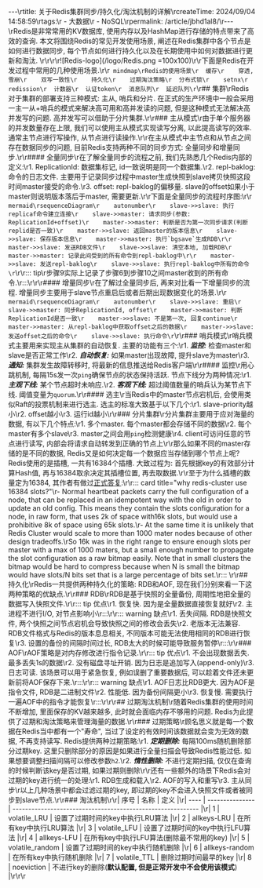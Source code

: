 ---\rtitle: 关于Redis集群同步/持久化/淘汰机制的详解\rcreateTime: 2024/09/04 14:58:59\rtags:\r  - 大数据\r  - NoSQL\rpermalink: /article/jbhd1al8/\r---\rRedis是非常常用的KV数据库, 使用内存以及HashMap进行存储的特点带来了高效的查询. 本文将围绕Redis的常见开发使用场景, 阐述在Redis集群中各个节点是如何进行数据同步, 每个节点如何进行持久化以及在长期使用中如何对数据进行更新和淘汰. \r\r<!-- more -->\r\r![Redis-logo](/logo/Redis.png =100x100)\r\r下面是Redis在开发过程中常用的几种使用场景.\r\r``` mindmap\rRedis的使用场景\r  缓存\r    穿透, 雪崩\r    双写一致性\r    持久化\r    过期淘汰策略\r  分布式锁\r    setnx\r    redission\r  计数器\r  认证token\r  消息队列\r  延迟队列\r```\r## 集群\rRedis对于集群的部署支持三种模式: 主从, 哨兵和分片. 在正式的生产环境中一般会采用一主一从+哨兵的模式来解决高可用和高并发读的问题, 但是这种模式无法解决高并发写的问题. 高并发写可以借助于分片集群.\r\r### 主从模式\r由于单个服务器的并发数量存在上限, 我们可以使用主从模式实现读写分离, 以此提高读写的效率. 通常主节点进行写操作, 从节点进行读操作.\r\r在主从模式中主节点和从节点之间存在数据同步的问题, 目前Redis支持两种不同的同步方式: 全量同步和增量同步.\r\r#### 全量同步\r在了解全量同步的流程之前, 我们先熟悉几个Redis内部的定义:\r1. ReplicationId: 数据集标记, id一致说明是同一个数据集.\r2. repl-baklog: 命令的日志文件. 主要用于记录同步过程中master生成快照到slave拷贝快照这段时间master接受的命令.\r3. offset: repl-baklog的偏移量. slave的offset如果小于master则说明版本落后于master, 需要更新.\r\r下面是全量同步的流程时序图:\r\r``` mermaid\rsequenceDiagram\r    autonumber\r    slave->>slave: 执行replicaf命令建立连接\r    slave->>master: 请求同步(参数: ReplicationId+offset)\r    master->>master: 判断是否为第一次同步请求(判断replid是否一致)\r    master->>slave: 返回master的版本信息\r    slave->>slave: 保存版本信息\r    master->>master: 执行`bgsave`生成RDB\r\r    master->>slave: 发送RDB文件\r    slave->>slave: 清空本地, 加载RDB\r    master->>master: 记录此间受到的所有命令到repl-baklog中\r\r    master->>slave: 发送repl-baklog\r    slave->>slave: 执行repl-baklog中所有的命令\r```\r\r::: tip\r步骤9实际上记录了步骤6到步骤10之间master收到的所有命令.\r:::\r\r\r#### 增量同步\r在了解过全量同步后, 再来对比看一下增量同步的流程. 增量同步主要用于slave节点重启后或者后期出现数据变化的场景.\r\r``` mermaid\rsequenceDiagram\r    autonumber\r    slave->>slave: 重启\r    slave->>master: 同步ReplicationId, offset\r    master->>master: 判断ReplicationId是否一致\r    master->>slave: 不是第一次, 回复continue\r    master->>master: 从repl-baklog中获取offset之后的数据\r    master->>slave: 发送offset之后的命令\r    slave->>slave: 执行命令\r```\r\r### 哨兵模式\r哨兵模式主要用来实现主从集群的自动恢复. 主要的功能有三个:\r1. ***监控:*** 检查master和slave是否正常工作\r2. ***自动恢复:*** 如果master出现故障, 提升slave为master\r3. ***通知:*** 集群发生故障转移时, 将最新的信息推送给Redis客户端\r\r#### 监控\r用心跳机制, 每隔15s发一次`ping`确保节点的状态保持活跃. 节点下线分为两种情况:\r1. ***主观下线:*** 某个节点超时未响应.\r2. ***客观下线:*** 超过阈值数量的哨兵认为某节点下线. 阈值变量为`quorum`.\r\r#### 选主\r当Redis中的master节点宕机后, 会使用类似Raft的投票机制来进行选主. 选主的标准大致基于以下几个:\r1. slave-priority越小\r2. offset越小\r3. 运行id越小\r\r### 分片集群\r分片集群主要用于应对海量的数据, 有以下几个特点:\r1. 多个master. 每个master都会存储不同的数据\r2. 每个master有多个slave\r3. master之间会用`ping`检测健康\r4. client可访问任意的节点进行读写, 内部会将请求自动转发到正确的节点上\r\r那么如果不同的master存储的是不同的数据, Redis又是如何决定每一个数据应当存储到哪个节点上呢? Redis使用的是插槽, 一共有16384个插槽. 大致过程为: 首先根据key的有效部分计算Hash值, 再与16384取余决定其插槽位置, 再去取数据.\r\r至于为什么插槽的数量定为16384, 其作者有做过[正式答复](https://github.com/antirez/redis/issues/2576):\r\r::: card  title="why redis-cluster use 16384 slots?"\r- Normal heartbeat packets carry the full configuration of a node, that can be replaced in an idempotent way with the old in order to update an old config. This means they contain the slots configuration for a node, in raw form, that uses 2k of space with16k slots, but would use a prohibitive 8k of space using 65k slots.\r- At the same time it is unlikely that Redis Cluster would scale to more than 1000 mater nodes because of other design tradeoffs.\rSo 16k was in the right range to ensure enough slots per master with a max of 1000 maters, but a small enough number to propagate the slot configuration as a raw bitmap easily. Note that in small clusters the bitmap would be hard to compress because when N is small the bitmap would have slots/N bits set that is a large percentage of bits set.\r::: \r\r## 持久化\rRedis一共提供两种持久化的策略: RDB和AOF, 现在我们分别来看一下这两种策略的优缺点.\r\r### RDB\rRDB是基于快照的全量备份, 周期性地把全量的数据写入快照文件.\r\r::: tip 优点\r1. 恢复快. 因为是全量数据直接恢复就好\r2. 主进程不进行I/O, 对节点影响小\r:::\r\r::: warning 缺点\r1. 丢失间隔. RDB是快照文件, 两个快照之间节点宕机会导致快照之间的修改会丢失\r2. 老版本无法兼容. RDB文件格式与Redis的版本息息相关, 不同版本可能无法使用相同的RDB进行恢复\r3. 设置的备份的间隔时间过长, RDB太大的时候可能导致服务暂停\r:::\r\r### AOF\rAOF策略是对内存修改进行指令记录.\r\r::: tip 优点\r1. 不会出现数据丢失. 最多丢失1s的数据\r2. 没有磁盘寻址开销. 因为日志是追加写入(append-only)\r3. 日志可读. 该场景可以用于紧急恢复, 例如误删了重要数据后, 可以趁着文件还未更新前将AOF保存下来.\r:::\r\r::: warning 缺点\r1. AOF日志比RDB更大. 因为AOF是指令文件, RDB是二进制文件\r2. 性能低. 因为备份间隔更小\r3. 恢复慢. 需要执行一遍AOF中的指令才能恢复\r:::\r\r\r## 过期淘汰机制\r随着Redis集群的使用时间不断增加, 里面保存的KV越来越多, 此时就会面临内存不够用的问题. Redis为此提供了过期和淘汰策略来管理海量的数据.\r\r### 过期策略\r顾名思义就是每一个数据在Redis当中都有一个"寿命", 当过了设定的有效时间该数据就会变为无效的数据, 不再支持读写. Redis提供两种过期策略:\r1. ***定期删除:*** 每隔100ms随机删除部分过期key. 这里只删除部分的原因是如果进行全量扫描会导致Redis性能过低. 如果想要调整扫描间隔可以修改参数`h2`.\r2. ***惰性删除:*** 不进行定期扫描, 仅仅在查询的时候判断该key是否过期, 如果过期则删除\r\r还有一些额外的场景下Redis会对过期的key进行统一的处理:\r1. RDB生成和载入\r2. AOF的写入和重写\r3. 主从同步\r以上几种场景中都会过滤过期的key, 即过期的key不会进入快照文件或者被同步到slave节点.\r\r### 淘汰机制\r\r| 序号 | 名称            | 定义                                                        |\r| ---- | --------------- | ----------------------------------------------------------- |\r| 1    | volatile_LRU    | 设置了过期时间的key中执行LRU算法                            |\r| 2    | allkeys-LRU     | 在所有key中执行LRU算法                                      |\r| 3    | volatile_LFU    | 设置了过期时间的key中执行LFU算法                            |\r| 4    | allkeys-LFU     | 在所有key中执行LFU算法(删除最不常用的key)                   |\r| 5    | volatile_random | 设置了过期时间的key中执行随机删除                           |\r| 6    | allkeys-random  | 在所有key中执行随机删除                                     |\r| 7    | volatile_TTL    | 删除过期时间最早的key                                       |\r| 8    | noeviction      | 不进行key的删除(**默认配置, 但是正常开发中不会使用该模式**) |\r\r\r